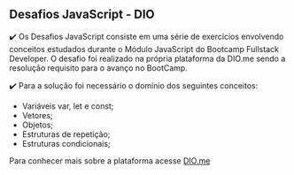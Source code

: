## Desafios JavaScript - DIO

✔️ Os Desafios JavaScript consiste em uma série de exercícios envolvendo conceitos 
estudados durante o Módulo JavaScript do Bootcamp Fullstack Developer. O desafio foi 
realizado na própria plataforma da DIO.me sendo a resolução requisito para o avanço no BootCamp.

✔️ Para a solução foi necessário o domínio dos seguintes conceitos:

- Variáveis var, let e const;
- Vetores;
- Objetos;
- Estruturas de repetição;
- Estruturas condicionais;

Para conhecer mais sobre a plataforma acesse [DIO.me](https://web.dio.me/home)